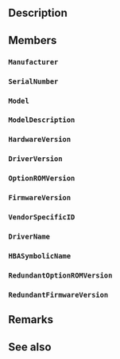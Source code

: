 ## Description

## Members

### `Manufacturer`

### `SerialNumber`

### `Model`

### `ModelDescription`

### `HardwareVersion`

### `DriverVersion`

### `OptionROMVersion`

### `FirmwareVersion`

### `VendorSpecificID`

### `DriverName`

### `HBASymbolicName`

### `RedundantOptionROMVersion`

### `RedundantFirmwareVersion`

## Remarks

## See also